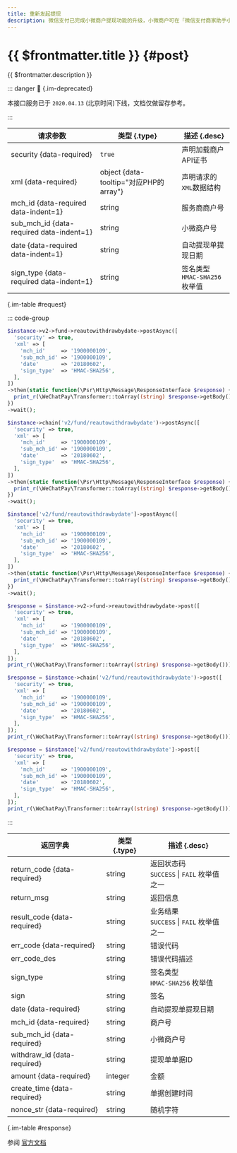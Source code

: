 ```yaml
---
title: 重新发起提现
description: 微信支付已完成小微商户提现功能的升级，小微商户可在「微信支付商家助手小程序 - 资金管理 - 基本账户」发起手动提现，自动提现的金额调整为 “前一日基本账户日终余额的可用余额部分”。
---
```


# {{ $frontmatter.title }} {#post}

{{ $frontmatter.description }}

::: danger :no_entry_sign: {.im-deprecated}

本接口服务已于 `2020.04.13` (北京时间)下线，文档仅做留存参考。

:::

| 请求参数 | 类型 {.type} | 描述 {.desc}
| --- | --- | ---
| security {data-required} | `true` | 声明加载商户API证书
| xml {data-required} | object {data-tooltip="对应PHP的array"} | 声明请求的`XML`数据结构
| mch_id {data-required data-indent=1} | string | 服务商商户号
| sub_mch_id {data-required data-indent=1} | string | 小微商户号
| date {data-required data-indent=1} | string | 自动提现单提现日期
| sign_type {data-required data-indent=1} | string | 签名类型<br/>`HMAC-SHA256` 枚举值

{.im-table #request}

::: code-group

```php [异步纯链式]
$instance->v2->fund->reautowithdrawbydate->postAsync([
  'security' => true,
  'xml' => [
    'mch_id'     => '1900000109',
    'sub_mch_id' => '1900000109',
    'date'       => '20180602',
    'sign_type'  => 'HMAC-SHA256',
  ],
])
->then(static function(\Psr\Http\Message\ResponseInterface $response) {
  print_r(\WeChatPay\Transformer::toArray((string) $response->getBody()));
})
->wait();
```

```php [异步声明式]
$instance->chain('v2/fund/reautowithdrawbydate')->postAsync([
  'security' => true,
  'xml' => [
    'mch_id'     => '1900000109',
    'sub_mch_id' => '1900000109',
    'date'       => '20180602',
    'sign_type'  => 'HMAC-SHA256',
  ],
])
->then(static function(\Psr\Http\Message\ResponseInterface $response) {
  print_r(\WeChatPay\Transformer::toArray((string) $response->getBody()));
})
->wait();
```

```php [异步属性式]
$instance['v2/fund/reautowithdrawbydate']->postAsync([
  'security' => true,
  'xml' => [
    'mch_id'     => '1900000109',
    'sub_mch_id' => '1900000109',
    'date'       => '20180602',
    'sign_type'  => 'HMAC-SHA256',
  ],
])
->then(static function(\Psr\Http\Message\ResponseInterface $response) {
  print_r(\WeChatPay\Transformer::toArray((string) $response->getBody()));
})
->wait();
```

```php [同步纯链式]
$response = $instance->v2->fund->reautowithdrawbydate->post([
  'security' => true,
  'xml' => [
    'mch_id'     => '1900000109',
    'sub_mch_id' => '1900000109',
    'date'       => '20180602',
    'sign_type'  => 'HMAC-SHA256',
  ],
]);
print_r(\WeChatPay\Transformer::toArray((string) $response->getBody()));
```

```php [同步声明式]
$response = $instance->chain('v2/fund/reautowithdrawbydate')->post([
  'security' => true,
  'xml' => [
    'mch_id'     => '1900000109',
    'sub_mch_id' => '1900000109',
    'date'       => '20180602',
    'sign_type'  => 'HMAC-SHA256',
  ],
]);
print_r(\WeChatPay\Transformer::toArray((string) $response->getBody()));
```

```php [同步属性式]
$response = $instance['v2/fund/reautowithdrawbydate']->post([
  'security' => true,
  'xml' => [
    'mch_id'     => '1900000109',
    'sub_mch_id' => '1900000109',
    'date'       => '20180602',
    'sign_type'  => 'HMAC-SHA256',
  ],
]);
print_r(\WeChatPay\Transformer::toArray((string) $response->getBody()));
```

:::

| 返回字典 | 类型 {.type} | 描述 {.desc}
| --- | --- | ---
| return_code {data-required} | string | 返回状态码<br/>`SUCCESS` \| `FAIL` 枚举值之一
| return_msg | string | 返回信息
| result_code {data-required} | string | 业务结果<br/>`SUCCESS` \| `FAIL` 枚举值之一
| err_code {data-required} | string | 错误代码
| err_code_des | string | 错误代码描述
| sign_type | string | 签名类型<br/>`HMAC-SHA256` 枚举值
| sign | string | 签名
| date {data-required} | string | 自动提现单提现日期
| mch_id {data-required} | string | 商户号
| sub_mch_id {data-required} | string | 小微商户号
| withdraw_id {data-required} | string | 提现单单据ID
| amount {data-required} | integer | 金额
| create_time {data-required} | string | 单据创建时间
| nonce_str {data-required} | string | 随机字符

{.im-table #response}

参阅 [官方文档](https://pay.weixin.qq.com/wiki/doc/api/xiaowei.php?chapter=21_3)
